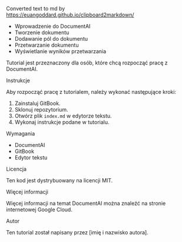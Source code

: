 


Converted text to md by https://euangoddard.github.io/clipboard2markdown/

-   Wprowadzenie do DocumentAI
-   Tworzenie dokumentu
-   Dodawanie pól do dokumentu
-   Przetwarzanie dokumentu
-   Wyświetlanie wyników przetwarzania

Tutorial jest przeznaczony dla osób, które chcą rozpocząć pracę z DocumentAI.

Instrukcje

Aby rozpocząć pracę z tutorialem, należy wykonać następujące kroki:

1.  Zainstaluj GitBook.
2.  Sklonuj repozytorium.
3.  Otwórz plik `index.md` w edytorze tekstu.
4.  Wykonaj instrukcje podane w tutorialu.

Wymagania

-   DocumentAI
-   GitBook
-   Edytor tekstu

Licencja

Ten kod jest dystrybuowany na licencji MIT.

Więcej informacji

Więcej informacji na temat DocumentAI można znaleźć na stronie internetowej Google Cloud.

Autor

Ten tutorial został napisany przez [imię i nazwisko autora].
